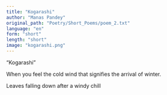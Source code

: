 ```yaml
---
title: "Kogarashi"
author: "Manas Pandey"
original_path: "Poetry/Short_Poems/poem_2.txt"
language: "en"
form: "short"
length: "short"
image: "kogarashi.png"
---
```

“Kogarashi”

When you feel the cold wind that signifies the arrival of winter.


Leaves falling down after a windy chill